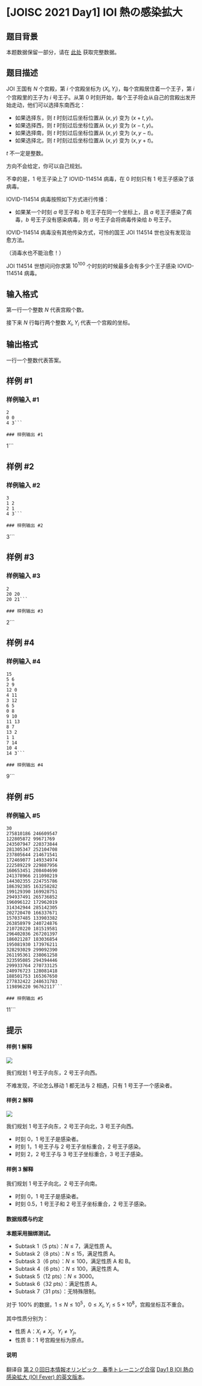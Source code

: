 # [JOISC 2021 Day1] IOI 熱の感染拡大

## 题目背景

本题数据保留一部分，请在 [此处](https://www.ioi-jp.org/camp/2021/2021-sp-tasks/day1/fever-data.zip) 获取完整数据。

## 题目描述

JOI 王国有 $N$ 个宫殿，第 $i$ 个宫殿坐标为 $(X_i,Y_i)$，每个宫殿居住着一个王子，第 $i$ 个宫殿里的王子为 $i$ 号王子。从第 $0$ 时刻开始，每个王子将会从自己的宫殿出发开始走动，他们可以选择东南西北：

- 如果选择东，则 $t$ 时刻过后坐标位置从 $(x,y)$ 变为 $(x+t,y)$。
- 如果选择西，则 $t$ 时刻过后坐标位置从 $(x,y)$ 变为 $(x-t,y)$。
- 如果选择南，则 $t$ 时刻过后坐标位置从 $(x,y)$ 变为 $(x,y-t)$。
- 如果选择北，则 $t$ 时刻过后坐标位置从 $(x,y)$ 变为 $(x,y+t)$。

$t$ 不一定是整数。 

方向不会给定，你可以自己规划。

不幸的是，$1$ 号王子染上了 IOVID-114514 病毒，在 $0$ 时刻只有 $1$ 号王子感染了该病毒。

IOVID-114514 病毒按照如下方式进行传播：

- 如果某一个时刻 $a$ 号王子和 $b$ 号王子在同一个坐标上，且 $a$ 号王子感染了病毒，$b$ 号王子没有感染病毒，则 $a$ 号王子会将病毒传染给 $b$ 号王子。

IOVID-114514 病毒没有其他传染方式，可怜的国王 JOI 114514 世也没有发现治愈方法。

（消毒水也不能治愈！）

JOI 114514 世想问问你求第 $10^{100}$ 个时刻的时候最多会有多少个王子感染 IOVID-114514 病毒。

## 输入格式

第一行一个整数 $N$ 代表宫殿个数。

接下来 $N$ 行每行两个整数 $X_i,Y_i$ 代表一个宫殿的坐标。

## 输出格式

一行一个整数代表答案。

## 样例 #1

### 样例输入 #1
```
2
0 0
4 3```

### 样例输出 #1

```
1```

## 样例 #2

### 样例输入 #2
```
3
1 2
2 1
4 3```

### 样例输出 #2

```
3```

## 样例 #3

### 样例输入 #3
```
2
20 20
20 21```

### 样例输出 #3

```
2```

## 样例 #4

### 样例输入 #4
```
15
5 6
2 9
12 0
4 11
3 12
6 5
0 8
9 10
11 13
8 7
13 2
1 1
7 14
10 4
14 3```

### 样例输出 #4

```
9```

## 样例 #5

### 样例输入 #5
```
30
275810186 246609547
122805872 99671769
243507947 220373844
281305347 252104708
237805644 214671541
172469077 149334974
222589229 229887956
160653451 208404690
241378966 211098219
144302355 224755786
186392385 163258282
199129390 169928751
294937491 265736852
196096122 172962019
314342944 285142305
202720470 166337671
157037485 133903382
263858979 240724876
210720220 181519581
296402036 267201397
186021287 183036854
195081930 173976211
328293029 299092390
261195361 238061258
323595085 294394446
299933764 270733125
240976723 128081418
188501753 165367650
277832422 248631783
119896220 96762117```

### 样例输出 #5

```
11```

## 提示

#### 样例 1 解释

![](https://cdn.luogu.com.cn/upload/image_hosting/vi1nasol.png)

我们规划 $1$ 号王子向东，$2$ 号王子向西。

不难发现，不论怎么移动 $1$ 都无法与 $2$ 相遇，只有 $1$ 号王子一个感染者。

#### 样例 2 解释

![](https://cdn.luogu.com.cn/upload/image_hosting/na76sh3g.png)

我们规划 $1$ 号王子向东，$2$ 号王子向北，$3$ 号王子向西。

- 时刻 $0$，$1$ 号王子是感染者。
- 时刻 $1$，$1$ 号王子与 $2$ 号王子坐标重合，$2$ 号王子感染。
- 时刻 $2$，$2$ 号王子与 $3$ 号王子坐标重合，$3$ 号王子感染。

#### 样例 3 解释

我们规划 $1$ 号王子向北，$2$ 号王子向南。

- 时刻 $0$，$1$ 号王子是感染者。
- 时刻 $0.5$，$1$ 号王子和 $2$ 号王子坐标重合，$2$ 号王子感染。

#### 数据规模与约定

**本题采用捆绑测试。**

- Subtask 1（5 pts）：$N \le 7$，满足性质 A。
- Subtask 2（8 pts）：$N \le 15$，满足性质 A。
- Subtask 3（6 pts）：$N \le 100$，满足性质 A 和 B。
- Subtask 4（6 pts）：$N \le 100$，满足性质 A。
- Subtask 5（12 pts）：$N \le 3000$。
- Subtask 6（32 pts）：满足性质 A。
- Subtask 7（31 pts）：无特殊限制。

对于 $100\%$ 的数据，$1 \le N \le 10^5$，$0 \le X_i,Y_i \le 5 \times 10^8$，宫殿坐标互不重合。

其中性质分别为：

- 性质 A：$X_i \ne X_j$，$Y_i \ne Y_j$。
- 性质 B：$1$ 号宫殿坐标为原点。

#### 说明

翻译自 [第２０回日本情報オリンピック　春季トレーニング合宿](https://www.ioi-jp.org/camp/2021/2021-sp-tasks/index.html) [Day1 B IOI 熱の感染拡大 (IOI Fever) 的英文版本](https://www.ioi-jp.org/camp/2021/2021-sp-tasks/day1/fever-en.pdf)。
